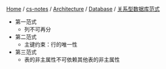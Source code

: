 [Home](https://mengxianbin.github.io) /
[cs-notes](https://mengxianbin.github.io/cs-notes/site) /
[Architecture](https://mengxianbin.github.io/cs-notes/site/Architecture) /
[Database](https://mengxianbin.github.io/cs-notes/site/Architecture/Database) /
[关系型数据库范式](https://mengxianbin.github.io/cs-notes/site/Architecture/Database/%E5%85%B3%E7%B3%BB%E5%9E%8B%E6%95%B0%E6%8D%AE%E5%BA%93%E8%8C%83%E5%BC%8F)

* 第一范式
    * 列不可再分
* 第二范式
    * 主键约束：行的唯一性
* 第三范式
    * 表的非主属性不可依赖其他表的非主属性

